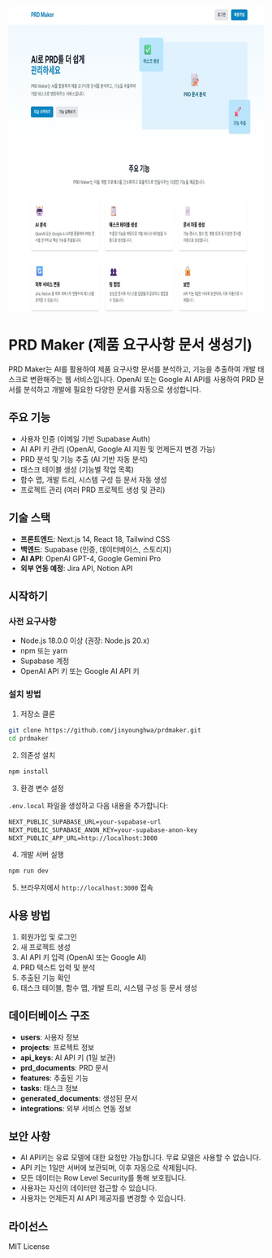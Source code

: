 <div align="center"><img src="./prdmaker-app/prd_maker1.jpg" alt="prd_maker1"  width="800" height="600"></div>

# PRD Maker (제품 요구사항 문서 생성기)

PRD Maker는 AI를 활용하여 제품 요구사항 문서를 분석하고, 기능을 추출하여 개발 태스크로 변환해주는 웹 서비스입니다. OpenAI 또는 Google AI API를 사용하여 PRD 문서를 분석하고 개발에 필요한 다양한 문서를 자동으로 생성합니다.

## 주요 기능

- 사용자 인증 (이메일 기반 Supabase Auth)
- AI API 키 관리 (OpenAI, Google AI 지원 및 언제든지 변경 가능)
- PRD 분석 및 기능 추출 (AI 기반 자동 분석)
- 태스크 테이블 생성 (기능별 작업 목록)
- 함수 맵, 개발 트리, 시스템 구성 등 문서 자동 생성
- 프로젝트 관리 (여러 PRD 프로젝트 생성 및 관리)

## 기술 스택

- **프론트엔드**: Next.js 14, React 18, Tailwind CSS
- **백엔드**: Supabase (인증, 데이터베이스, 스토리지)
- **AI API**: OpenAI GPT-4, Google Gemini Pro
- **외부 연동 예정**: Jira API, Notion API

## 시작하기

### 사전 요구사항

- Node.js 18.0.0 이상 (권장: Node.js 20.x)
- npm 또는 yarn
- Supabase 계정
- OpenAI API 키 또는 Google AI API 키

### 설치 방법

1. 저장소 클론

```bash
git clone https://github.com/jinyounghwa/prdmaker.git
cd prdmaker
```

2. 의존성 설치

```bash
npm install
```

3. 환경 변수 설정

`.env.local` 파일을 생성하고 다음 내용을 추가합니다:

```
NEXT_PUBLIC_SUPABASE_URL=your-supabase-url
NEXT_PUBLIC_SUPABASE_ANON_KEY=your-supabase-anon-key
NEXT_PUBLIC_APP_URL=http://localhost:3000
```

4. 개발 서버 실행

```bash
npm run dev
```

5. 브라우저에서 `http://localhost:3000` 접속

## 사용 방법

1. 회원가입 및 로그인
2. 새 프로젝트 생성
3. AI API 키 입력 (OpenAI 또는 Google AI)
4. PRD 텍스트 입력 및 분석
5. 추출된 기능 확인
6. 태스크 테이블, 함수 맵, 개발 트리, 시스템 구성 등 문서 생성

## 데이터베이스 구조

- **users**: 사용자 정보
- **projects**: 프로젝트 정보
- **api_keys**: AI API 키 (1일 보관)
- **prd_documents**: PRD 문서
- **features**: 추출된 기능
- **tasks**: 태스크 정보
- **generated_documents**: 생성된 문서
- **integrations**: 외부 서비스 연동 정보

## 보안 사항
- AI API키는 유료 모델에 대한 요청만 가능합니다. 무료 모델은 사용할 수 없습니다.
- API 키는 1일만 서버에 보관되며, 이후 자동으로 삭제됩니다.
- 모든 데이터는 Row Level Security를 통해 보호됩니다.
- 사용자는 자신의 데이터만 접근할 수 있습니다.
- 사용자는 언제든지 AI API 제공자를 변경할 수 있습니다.

## 라이선스

MIT License
